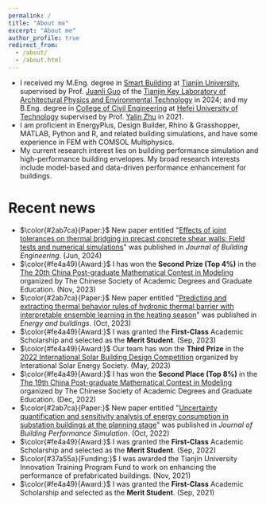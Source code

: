 ```yaml
---
permalink: /
title: "About me"
excerpt: "About me"
author_profile: true
redirect_from: 
  - /about/
  - /about.html
---
```


- I received my M.Eng. degree in [Smart Building](http://tiei.tju.edu.cn/) at [Tianjin University](https://www.tju.edu.cn/english/index.htm), supervised by Prof. [Juanli Guo](http://t-arch.tju.edu.cn/info/2143/1125.htm) of the [Tianjin Key Laboratory of Architectural Physics and Environmental Technology](http://arch.tju.edu.cn/info/1233/1810.htm) in 2024; and my B.Eng. degree in [College of Civil Engineering](http://civil.hfut.edu.cn/) at [Hefei University of Technology](https://www.hfut.edu.cn/) supervised by Prof. [Yalin Zhu](http://civil.hfut.edu.cn/2021/0407/c8385a261299/page.htm) in 2021.
- I am proficient in EnergyPlus, Design Builder, Rhino & Grasshopper, MATLAB, Python and R, and related building simulations, and have some experience in FEM with COMSOL Multiphysics.
- My current research interest lies on building performance simulation and high-performance building envelopes. My broad research interests include model-based and data-driven performance enhancement for buildings.

Recent news
======
- $\color{#2ab7ca}{Paper:}$ New paper entitled "[Effects of joint tolerances on thermal bridging in precast concrete shear walls: Field tests and numerical simulations](https://doi.org/10.1016/j.jobe.2024.110097)" was published in *Journal of Building Engineering*. (Jun, 2024)
- $\color{#fe4a49}{Award:}$ I has won the **Second Prize (Top 4%)** in the [The 20th China Post-graduate Mathematical Contest in Modeling](https://cpipc.acge.org.cn//cw/detail/4/2c9080178aee323d018bccd11b4e428a) organized by The Chinese Society of Academic Degrees and Graduate Education. (Nov, 2023)
- $\color{#2ab7ca}{Paper:}$ New paper entitled "[Predicting and extracting thermal behavior rules of hydronic thermal barrier with interpretable ensemble learning in the heating season](https://doi.org/10.1016/j.enbuild.2023.113699)" was published in *Energy and buildings*. (Oct, 2023)
- $\color{#fe4a49}{Award:}$ I was granted the **First-Class** Academic Scholarship and selected as the **Merit Student**. (Sep, 2023)
- $\color{#fe4a49}{Award:}$ Our team has won the **Third Prize** in the [2022 International Solar Building Design Competition](https://isbdc.cn/) organized by Interational Solar Energy Society. (May, 2023)
- $\color{#fe4a49}{Award:}$ I has won the **Second Place (Top 8%)** in the [The 19th China Post-graduate Mathematical Contest in Modeling](https://cpipc.acge.org.cn//cw/detail/4/2c90801584d24a80018561061bb34b48) organized by The Chinese Society of Academic Degrees and Graduate Education. (Dec, 2022)
- $\color{#2ab7ca}{Paper:}$ New paper entitled "[Uncertainty quantification and sensitivity analysis of energy consumption in substation buildings at the planning stage](https://doi.org/10.1080/19401493.2022.2141881)" was published in *Journal of Building Performance Simulation*. (Oct, 2022)
- $\color{#fe4a49}{Award:}$ I was granted the **First-Class** Academic Scholarship and selected as the **Merit Student**. (Sep, 2022)
- $\color{#37a55a}{Funding:}$ I was awarded the Tianjin University Innovation Training Program Fund to work on enhancing the performance of prefabricated buildings. (Nov, 2021)
- $\color{#fe4a49}{Award:}$ I was granted the **First-Class** Academic Scholarship and selected as the **Merit Student**. (Sep, 2021)
